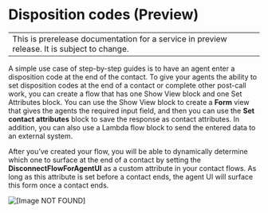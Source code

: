 # Disposition codes \(Preview\)<a name="disposition-codes-sg"></a>


|  | 
| --- |
| This is prerelease documentation for a service in preview release\. It is subject to change\. | 

A simple use case of step\-by\-step guides is to have an agent enter a disposition code at the end of the contact\. To give your agents the ability to set disposition codes at the end of a contact or complete other post\-call work, you can create a flow that has one Show View block and one Set Attributes block\. You can use the Show View block to create a **Form** view that gives the agents the required input field, and then you can use the **Set contact attributes** block to save the response as contact attributes\. In addition, you can also use a Lambda flow block to send the entered data to an external system\.

After you’ve created your flow, you will be able to dynamically determine which one to surface at the end of a contact by setting the **DisconnectFlowForAgentUI** as a custom attribute in your contact flows\. As long as this attribute is set before a contact ends, the agent UI will surface this form once a contact ends\.

![\[Image NOT FOUND\]](http://docs.aws.amazon.com/connect/latest/adminguide/images/dispo-codes-sq.png)
